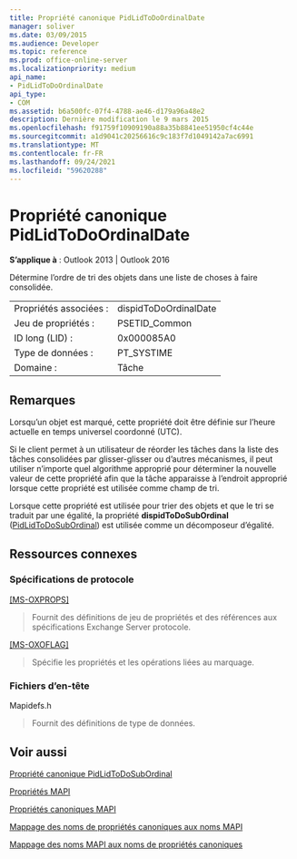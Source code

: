 ```yaml
---
title: Propriété canonique PidLidToDoOrdinalDate
manager: soliver
ms.date: 03/09/2015
ms.audience: Developer
ms.topic: reference
ms.prod: office-online-server
ms.localizationpriority: medium
api_name:
- PidLidToDoOrdinalDate
api_type:
- COM
ms.assetid: b6a500fc-07f4-4788-ae46-d179a96a48e2
description: Dernière modification le 9 mars 2015
ms.openlocfilehash: f91759f10909190a88a35b8841ee51950cf4c44e
ms.sourcegitcommit: a1d9041c20256616c9c183f7d1049142a7ac6991
ms.translationtype: MT
ms.contentlocale: fr-FR
ms.lasthandoff: 09/24/2021
ms.locfileid: "59620288"
---
```

# <a name="pidlidtodoordinaldate-canonical-property"></a>Propriété canonique PidLidToDoOrdinalDate

  
  
**S’applique à** : Outlook 2013 | Outlook 2016 
  
Détermine l’ordre de tri des objets dans une liste de choses à faire consolidée.
  
|||
|:-----|:-----|
|Propriétés associées :  <br/> |dispidToDoOrdinalDate  <br/> |
|Jeu de propriétés :  <br/> |PSETID_Common  <br/> |
|ID long (LID) :  <br/> |0x000085A0  <br/> |
|Type de données :  <br/> |PT_SYSTIME  <br/> |
|Domaine :  <br/> |Tâche  <br/> |
   
## <a name="remarks"></a>Remarques

Lorsqu’un objet est marqué, cette propriété doit être définie sur l’heure actuelle en temps universel coordonné (UTC). 
  
Si le client permet à un utilisateur de réorder les tâches dans la liste des tâches consolidées par glisser-glisser ou d’autres mécanismes, il peut utiliser n’importe quel algorithme approprié pour déterminer la nouvelle valeur de cette propriété afin que la tâche apparaisse à l’endroit approprié lorsque cette propriété est utilisée comme champ de tri.
  
Lorsque cette propriété est utilisée pour trier des objets et que le tri se traduit par une égalité, la propriété **dispidToDoSubOrdinal** ([PidLidToDoSubOrdinal](pidlidtodosubordinal-canonical-property.md)) est utilisée comme un décomposeur d’égalité.
  
## <a name="related-resources"></a>Ressources connexes

### <a name="protocol-specifications"></a>Spécifications de protocole

[[MS-OXPROPS]](https://msdn.microsoft.com/library/f6ab1613-aefe-447d-a49c-18217230b148%28Office.15%29.aspx)
  
> Fournit des définitions de jeu de propriétés et des références aux spécifications Exchange Server protocole.
    
[[MS-OXOFLAG]](https://msdn.microsoft.com/library/f1e50be4-ed30-4c2a-b5cb-8ff3aaaf9b91%28Office.15%29.aspx)
  
> Spécifie les propriétés et les opérations liées au marquage.
    
### <a name="header-files"></a>Fichiers d’en-tête

Mapidefs.h
  
> Fournit des définitions de type de données.
    
## <a name="see-also"></a>Voir aussi



[Propriété canonique PidLidToDoSubOrdinal](pidlidtodosubordinal-canonical-property.md)


[Propriétés MAPI](mapi-properties.md)
  
[Propriétés canoniques MAPI](mapi-canonical-properties.md)
  
[Mappage des noms de propriétés canoniques aux noms MAPI](mapping-canonical-property-names-to-mapi-names.md)
  
[Mappage des noms MAPI aux noms de propriétés canoniques](mapping-mapi-names-to-canonical-property-names.md)

